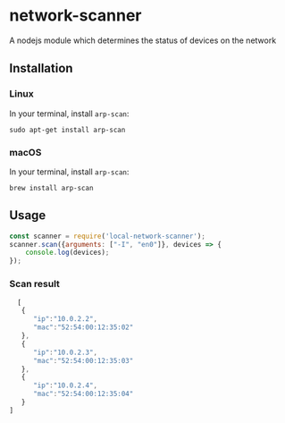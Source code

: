 # network-scanner
A nodejs module which determines the status of devices on the network

## Installation
### Linux
In your terminal, install `arp-scan`:
````
sudo apt-get install arp-scan   
````

### macOS
In your terminal, install `arp-scan`:
````
brew install arp-scan   
````


## Usage
```javascript
const scanner = require('local-network-scanner');
scanner.scan({arguments: ["-I", "en0"]}, devices => {
	console.log(devices);
});
```

### Scan result
```javascript
  [
   {
      "ip":"10.0.2.2",
      "mac":"52:54:00:12:35:02"
   },
   {
      "ip":"10.0.2.3",
      "mac":"52:54:00:12:35:03"
   },
   {
      "ip":"10.0.2.4",
      "mac":"52:54:00:12:35:04"
   }
]
```
